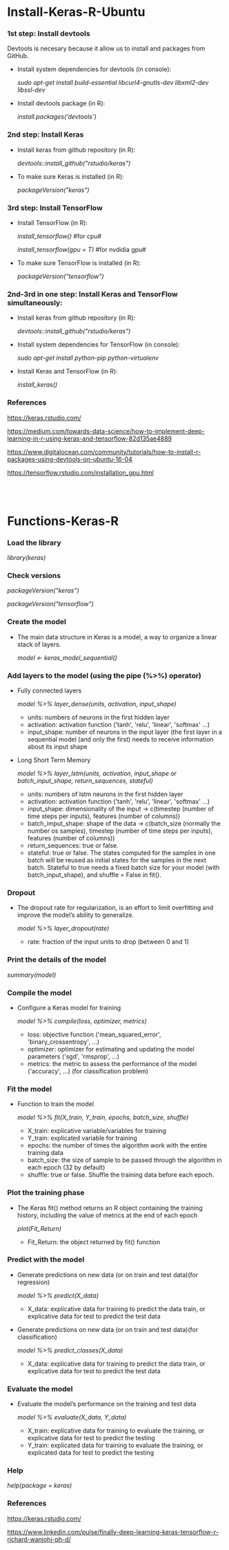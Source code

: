 # Install-Keras-R-Ubuntu

### 1st step: Install devtools

Devtools is necesary because it allow us to install and packages from GitHub.

- Install system dependencies for devtools (in console): 

  _sudo apt-get install build-essential libcurl4-gnutls-dev libxml2-dev libssl-dev_
  
- Install devtools package (in R): 

  _install.packages('devtools')_
  
### 2nd step: Install Keras

- Install keras from github repository (in R):

  _devtools::install_github("rstudio/keras")_
  
- To make sure Keras is installed (in R):

  _packageVersion("keras")_
  
### 3rd step: Install TensorFlow

- Install TensorFlow (in R):

  _install_tensorflow()_ #for cpu#
  
  _install_tensorflow(gpu = T)_ #for nvdidia gpu#
  
- To make sure TensorFlow is installed (in R):

  _packageVersion("tensorflow")_

### 2nd-3rd in one step: Install Keras and TensorFlow simultaneously:

- Install keras from github repository (in R):

  _devtools::install_github("rstudio/keras")_

- Install system dependencies for TensorFlow (in console):

  _sudo apt-get install python-pip python-virtualenv_
  
- Install Keras and TensorFlow (in R):

  _install_keras()_

### References

https://keras.rstudio.com/

https://medium.com/towards-data-science/how-to-implement-deep-learning-in-r-using-keras-and-tensorflow-82d135ae4889

https://www.digitalocean.com/community/tutorials/how-to-install-r-packages-using-devtools-on-ubuntu-16-04

https://tensorflow.rstudio.com/installation_gpu.html

<br>
<br>

# Functions-Keras-R

### Load the library

  _library(keras)_

### Check versions

  _packageVersion("keras")_

  _packageVersion("tensorflow")_

### Create the model

  - The main data structure in Keras is a model, a way to organize a linear stack of layers.
  
    _model <- keras_model_sequential()_

### Add layers to the model (using the pipe (%>%) operator)

  - Fully connected layers
  
    _model %>% layer_dense(units, activation, input_shape)_
    
      - units: numbers of neurons in the first hidden layer
      - activation: activation function ('tanh', 'relu', 'linear', 'softmax' ...)
      - input_shape: number of neurons in the input layer (the first layer in a sequential model (and only the first) needs to receive information about its input shape

  - Long Short Term Memory
  
    _model %>% layer_lstm(units, activation, input_shape or batch_input_shape, return_sequences, stateful)_
    
      - units: numbers of lstm neurons in the first hidden layer
      - activation: activation function ('tanh', 'relu', 'linear', 'softmax' ...)
      - input_shape: dimensionality of the input -> c(timestep (number of time steps per inputs), features (number of columns))
      - batch_imput_shape: shape of the data -> c(batch_size (normally the number os samples), timestep (number of time steps per inputs), features (number of columns))
      - return_sequences: true or false. 
      - stateful: true or false. The states computed for the samples in one batch will be reused as initial states for the samples in the next batch. Stateful to true needs a fixed batch size for your model (with batch_input_shape), and shuffle = False in fit().
 
### Dropout
 
 - The dropout rate for regularization, is an effort to limit overfitting and improve the model’s ability to generalize.
  
    _model %>% layer_dropout(rate)_
    
      - rate: fraction of the input units to drop (between 0 and 1)

### Print the details of the model

   _summary(model)_

### Compile the model

  - Configure a Keras model for training

    _model %>% compile(loss, optimizer, metrics)_

     - loss: objective function ('mean_squared_error', 'binary_crossentropy', ...)
     - optimizer: optimizer for estimating and updating the model parameters ('sgd', 'rmsprop', ...)
     - metrics: the metric to assess the performance of the model ('accuracy', ...) (for classification problem)

### Fit the model

  - Function to train the model
  
    _model %>% fit(X_train, Y_train, epochs, batch_size, shuffle)_

    - X_train: explicative variable/variables for training 
    - Y_train: explicated variable for training 
    - epochs: the number of times the algorithm work with the entire training data
    - batch_size: the size of sample to be passed through the algorithm in each epoch (32 by default)
    - shuffle: true or false. Shuffle the training data before each epoch.

### Plot the training phase

  - The Keras fit() method returns an R object containing the training history, including the value of metrics at the end of each epoch
  
    _plot(Fit_Return)_
    
      - Fit_Return: the object returned by fit() function

### Predict with the model

  - Generate predictions on new data (or on train and test data)(for regression)

    _model %>% predict(X_data)_

      - X_data: explicative data for training to predict the data train, or explicative data for test to predict the test data

  - Generate predictions on new data (or on train and test data)(for classification)

    _model %>% predict_classes(X_data)_

      - X_data: explicative data for training to predict the data train, or explicative data for test to predict the test data
      
### Evaluate the model

  - Evaluate the model’s performance on the training and test data
  
    _model %>% evaluate(X_data, Y_data)_

    - X_train: explicative data for training to evaluate the training, or explicative data for test to predict the testing
    - Y_train: explicated data for training to evaluate the training, or explicated data for test to predict the testing
  
### Help

  _help(package = keras)_
  
  
### References

https://keras.rstudio.com/

https://www.linkedin.com/pulse/finally-deep-learning-keras-tensorflow-r-richard-wanjohi-ph-d/

